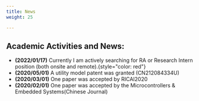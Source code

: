 ```yaml
---
title: News
weight: 25

---
```


## Academic Activities and News:
- **(2022/01/17)** Currently I am actively searching for RA or Research Intern position (both onsite and remote).{style="color: red"}
- **(2020/05/01)** A utility model patent was granted (CN212084334U)
- **(2020/03/01)** One paper was accepted by RICAI2020
- **(2020/02/01)** One paper was accepted by the Microcontrollers & Embedded Systems(Chinese Journal)


